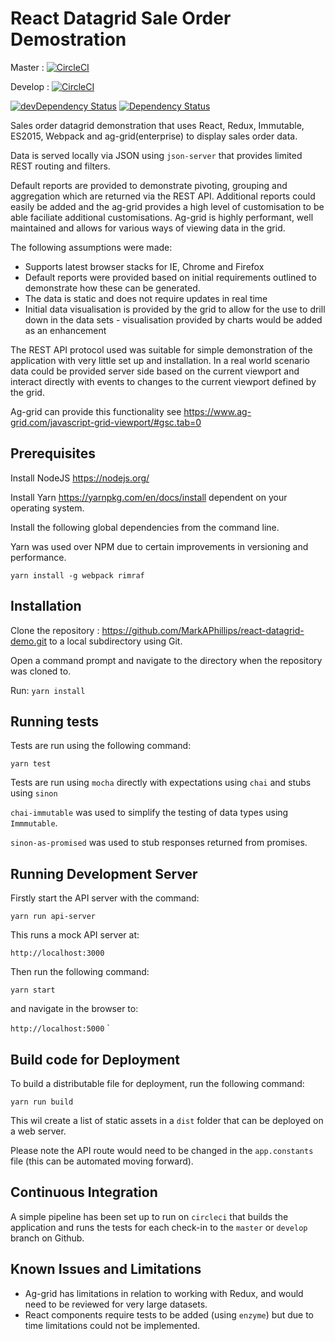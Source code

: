 # React Datagrid Sale Order Demostration 

Master : [![CircleCI](https://circleci.com/gh/MarkAPhillips/react-datagrid-demo/tree/master.svg?style=svg)](https://circleci.com/gh/MarkAPhillips/react-datagrid-demo/tree/master)

Develop : [![CircleCI](https://circleci.com/gh/MarkAPhillips/react-datagrid-demo/tree/develop.svg?style=svg)](https://circleci.com/gh/MarkAPhillips/react-datagrid-demo/tree/develop)

[![devDependency Status](https://david-dm.org/MarkAPhillips/react-datagrid-demo/dev-status.svg)](https://david-dm.org/MarkAPhillips/react-datagrid-demo=devDependencies)
[![Dependency Status](https://david-dm.org/MarkAPhillips/react-datagrid-demo.svg)](https://david-dm.org/MarkAPhillips/react-datagrid-demo)

Sales order datagrid demonstration that uses React, Redux, Immutable, ES2015, Webpack and ag-grid(enterprise) to display
sales order data.

Data is served locally via JSON using `json-server` that provides limited REST routing and filters.

Default reports are provided to demonstrate pivoting, grouping and aggregation which are returned via the REST API.
Additional reports could easily be added and the ag-grid provides a high level of customisation to be able faciliate additional 
customisations. Ag-grid is highly performant, well maintained and allows for various ways of viewing data in the grid.

The following assumptions were made:

* Supports latest browser stacks for IE, Chrome and Firefox
* Default reports were provided based on initial requirements outlined to demonstrate how these can be generated.
* The data is static and does not require updates in real time
* Initial data visualisation is provided by the grid to allow for the use to drill down in the data sets - visualisation provided by charts would be added as an enhancement

The REST API protocol used was suitable for simple demonstration of the application with very little set up and installation.
In a real world scenario data could be provided server side based on the current viewport and interact directly
with events to changes to the current viewport defined by the grid.

Ag-grid can provide this functionality see https://www.ag-grid.com/javascript-grid-viewport/#gsc.tab=0

## Prerequisites

Install NodeJS  https://nodejs.org/

Install Yarn https://yarnpkg.com/en/docs/install dependent on your operating system.

Install the following global dependencies from the command line.

Yarn was used over NPM due to certain improvements in versioning and performance.

`yarn install -g webpack rimraf`

## Installation

Clone the repository : https://github.com/MarkAPhillips/react-datagrid-demo.git
to a local subdirectory using Git.

Open a command prompt and navigate to the directory when the repository was cloned to.

Run: 
`yarn install`

## Running tests
 
Tests are run using the following command:

`yarn test`

Tests are run using `mocha` directly with expectations using `chai` and stubs using `sinon`

`chai-immutable` was used to simplify the testing of data types using `Immmutable`.

`sinon-as-promised` was used to stub responses returned from promises.

## Running Development Server

Firstly start the API server with the command: 

`yarn run api-server`

This runs a mock API server at:

`http://localhost:3000`

Then run the following command:

`yarn start`

and navigate in the browser to:

`http://localhost:5000`
`
## Build code for Deployment

To build a distributable file for deployment, run the following command:

`yarn run build`

This wil create a list of static assets in a `dist` folder that can be deployed on a web server.

Please note the API route would need to be changed in the `app.constants` file (this can be automated moving forward).

## Continuous Integration

A simple pipeline has been set up to run on `circleci` that builds the application and runs the tests for each 
check-in to the `master` or `develop` branch on Github.

## Known Issues and Limitations

* Ag-grid has limitations in relation to working with Redux, and would need to be reviewed for very large datasets.
* React components require tests to be added (using `enzyme`) but due to time limitations could not be implemented.

